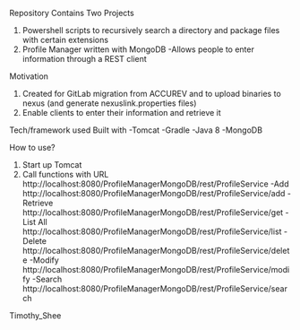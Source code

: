 Repository Contains Two Projects
1. Powershell scripts to recursively search a directory and package files with certain extensions
2. Profile Manager written with MongoDB
-Allows people to enter information through a REST client

Motivation
1. Created for GitLab migration from ACCUREV and to upload binaries to nexus (and generate nexuslink.properties files)
2. Enable clients to enter their information and retrieve it

Tech/framework used
Built with
-Tomcat
-Gradle
-Java 8
-MongoDB

How to use?
1. Start up Tomcat
2. Call functions with URL http://localhost:8080/ProfileManagerMongoDB/rest/ProfileService
  -Add http://localhost:8080/ProfileManagerMongoDB/rest/ProfileService/add
  -Retrieve http://localhost:8080/ProfileManagerMongoDB/rest/ProfileService/get
  -List All http://localhost:8080/ProfileManagerMongoDB/rest/ProfileService/list
  -Delete http://localhost:8080/ProfileManagerMongoDB/rest/ProfileService/delete
  -Modify http://localhost:8080/ProfileManagerMongoDB/rest/ProfileService/modify
  -Search http://localhost:8080/ProfileManagerMongoDB/rest/ProfileService/search

Timothy_Shee
